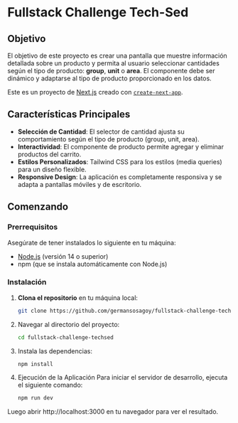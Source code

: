 # Fullstack Challenge Tech-Sed

## Objetivo

El objetivo de este proyecto es crear una pantalla que muestre información detallada sobre un producto y permita al usuario seleccionar cantidades según el tipo de producto: **group**, **unit** o **area**. El componente debe ser dinámico y adaptarse al tipo de producto proporcionado en los datos.

Este es un proyecto de [Next.js](https://nextjs.org) creado con [`create-next-app`](https://nextjs.org/docs/app/api-reference/cli/create-next-app).

## Características Principales

- **Selección de Cantidad**: El selector de cantidad ajusta su comportamiento según el tipo de producto (group, unit, area).
- **Interactividad**: El componente de producto permite agregar y eliminar productos del carrito.
- **Estilos Personalizados**: Tailwind CSS para los estilos (media queries) para un diseño flexible.
- **Responsive Design**: La aplicación es completamente responsiva y se adapta a pantallas móviles y de escritorio.


## Comenzando

### Prerrequisitos

Asegúrate de tener instalados lo siguiente en tu máquina:

- [Node.js](https://nodejs.org/) (versión 14 o superior)
- npm (que se instala automáticamente con Node.js)

### Instalación

1. **Clona el repositorio** en tu máquina local:
   ```bash
   git clone https://github.com/germansosagoy/fullstack-challenge-techsed.git

2. Navegar al directorio del proyecto:
   ```bash
   cd fullstack-challenge-techsed

3. Instala las dependencias:
    ```bash
   npm install

4. Ejecución de la Aplicación
Para iniciar el servidor de desarrollo, ejecuta el siguiente comando:
    ```bash
   npm run dev

Luego abrir http://localhost:3000 en tu navegador para ver el resultado.




